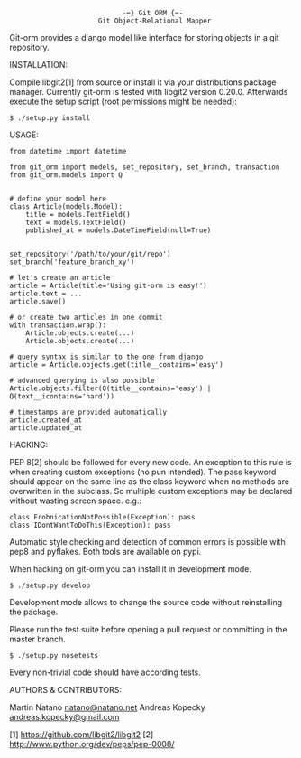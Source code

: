                                 -=} Git ORM {=-
                          Git Object-Relational Mapper


Git-orm provides a django model like interface for storing objects in a git
repository.


INSTALLATION:

Compile libgit2[1] from source or install it via your distributions package
manager. Currently git-orm is tested with libgit2 version 0.20.0.
Afterwards execute the setup script (root permissions might be needed):

    $ ./setup.py install


USAGE:

    from datetime import datetime

    from git_orm import models, set_repository, set_branch, transaction
    from git_orm.models import Q


    # define your model here
    class Article(models.Model):
        title = models.TextField()
        text = models.TextField()
        published_at = models.DateTimeField(null=True)


    set_repository('/path/to/your/git/repo')
    set_branch('feature_branch_xy')

    # let's create an article
    article = Article(title='Using git-orm is easy!')
    article.text = ...
    article.save()

    # or create two articles in one commit
    with transaction.wrap():
        Article.objects.create(...)
        Article.objects.create(...)

    # query syntax is similar to the one from django
    article = Article.objects.get(title__contains='easy')

    # advanced querying is also possible
    Article.objects.filter(Q(title__contains='easy') | Q(text__icontains='hard'))

    # timestamps are provided automatically
    article.created_at
    article.updated_at


HACKING:

PEP 8[2] should be followed for every new code.
An exception to this rule is when creating custom exceptions (no pun intended).
The pass keyword should appear on the same line as the class keyword when no
methods are overwritten in the subclass. So multiple custom exceptions may be
declared without wasting screen space.
e.g.:

    class FrobnicationNotPossible(Exception): pass
    class IDontWantToDoThis(Exception): pass

Automatic style checking and detection of common errors is possible with pep8
and pyflakes. Both tools are available on pypi.

When hacking on git-orm you can install it in development mode.

    $ ./setup.py develop

Development mode allows to change the source code without reinstalling the
package.

Please run the test suite before opening a pull request or committing in the
master branch.

    $ ./setup.py nosetests

Every non-trivial code should have according tests.


AUTHORS & CONTRIBUTORS:

Martin Natano <natano@natano.net>
Andreas Kopecky <andreas.kopecky@gmail.com>


[1] https://github.com/libgit2/libgit2
[2] http://www.python.org/dev/peps/pep-0008/
